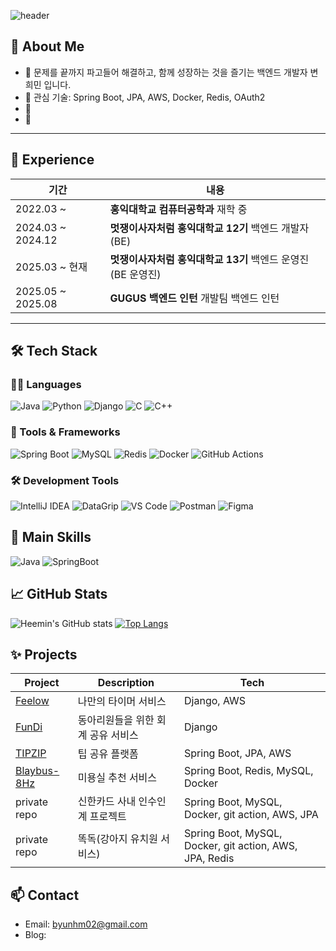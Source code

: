 ![header](https://capsule-render.vercel.app/api?type=waving&color=gradient&height=300&section=header&text=Hi!%20%0AIt's%20heemin's%20github%20🤗&fontSize=40)

## 👋 About Me

- 🔭 문제를 끝까지 파고들어 해결하고, 함께 성장하는 것을 즐기는 백엔드 개발자 변희민 입니다. 
- 🌱 관심 기술: Spring Boot, JPA, AWS, Docker, Redis, OAuth2
- 🧠
- 💬

---

## 💼 Experience

| 기간 | 내용 |
|------|------|
| 2022.03 ~ | **홍익대학교 컴퓨터공학과** 재학 중 |
| 2024.03 ~ 2024.12 | **멋쟁이사자처럼 홍익대학교 12기** 백엔드 개발자 (BE) |
| 2025.03 ~ 현재 | **멋쟁이사자처럼 홍익대학교 13기** 백엔드 운영진 (BE 운영진) |
| 2025.05 ~ 2025.08| **GUGUS 백엔드 인턴** 개발팀 백엔드 인턴 |



---

## 🛠️ Tech Stack

### 🧑‍💻 Languages
![Java](https://img.shields.io/badge/Java-007396?style=flat-square&logo=OpenJDK&logoColor=white)
![Python](https://img.shields.io/badge/Python-3776AB?style=flat-square&logo=python&logoColor=white)
![Django](https://img.shields.io/badge/Django-092E20?style=flat-square&logo=django&logoColor=white)
![C](https://img.shields.io/badge/C-A8B9CC?style=flat-square&logo=c&logoColor=white)
![C++](https://img.shields.io/badge/C++-00599C?style=flat-square&logo=c%2B%2B&logoColor=white)

### 🔧 Tools & Frameworks
![Spring Boot](https://img.shields.io/badge/Spring%20Boot-6DB33F?style=flat-square&logo=Spring-Boot&logoColor=white)
![MySQL](https://img.shields.io/badge/MySQL-4479A1?style=flat-square&logo=MySQL&logoColor=white)
![Redis](https://img.shields.io/badge/Redis-DC382D?style=flat-square&logo=Redis&logoColor=white)
![Docker](https://img.shields.io/badge/Docker-2496ED?style=flat-square&logo=Docker&logoColor=white)
![GitHub Actions](https://img.shields.io/badge/GitHub%20Actions-2088FF?style=flat-square&logo=github-actions&logoColor=white)

### 🛠️ Development Tools
![IntelliJ IDEA](https://img.shields.io/badge/IntelliJ%20IDEA-000000?style=flat-square&logo=intellijidea&logoColor=white)
![DataGrip](https://img.shields.io/badge/DataGrip-000000?style=flat-square&logo=datagrip&logoColor=white)
![VS Code](https://img.shields.io/badge/VS%20Code-007ACC?style=flat-square&logo=visualstudiocode&logoColor=white)
![Postman](https://img.shields.io/badge/Postman-FF6C37?style=flat-square&logo=postman&logoColor=white)
![Figma](https://img.shields.io/badge/Figma-F24E1E?style=flat-square&logo=figma&logoColor=white)

<!-- 강제로 보여주고 싶은 언어 강조 -->
## 💬 Main Skills
![Java](https://img.shields.io/badge/-Java-007396?style=for-the-badge&logo=java&logoColor=white)
![SpringBoot](https://img.shields.io/badge/-SpringBoot-6DB33F?style=for-the-badge&logo=spring-boot&logoColor=white)

## 📈 GitHub Stats
![Heemin's GitHub stats](https://github-readme-stats.vercel.app/api?username=byunhm02&show_icons=true&theme=tokyonight)
[![Top Langs](https://github-readme-stats.vercel.app/api/top-langs/?username=byunhm02&layout=compact&theme=tokyonight)](https://github.com/anuraghazra/github-readme-stats)

## ✨ Projects
| Project | Description | Tech |
|--------|-------------|------|
|[Feelow](https://github.com/Likelion-Feelow/Feelow-Server)  | 나만의 타이머 서비스 | Django, AWS |
|[FunDi](https://github.com/2024SINCHON-FunDI/Back-End)  | 동아리원들을 위한 회계 공유 서비스 | Django |
|[TIPZIP](https://github.com/byunhm02/TIPZIP_BE) | 팁 공유 플랫폼 | Spring Boot, JPA, AWS |
|[Blaybus-8Hz](https://github.com/Blaybus-8Hz/BE) | 미용실 추천 서비스 | Spring Boot, Redis, MySQL, Docker |
| private repo | 신한카드 사내 인수인계 프로젝트 | Spring Boot, MySQL, Docker, git action, AWS, JPA |
| private repo | 똑독(강아지 유치원 서비스) | Spring Boot, MySQL, Docker, git action, AWS, JPA, Redis |

## 📫 Contact
- Email: byunhm02@gmail.com
- Blog: 
